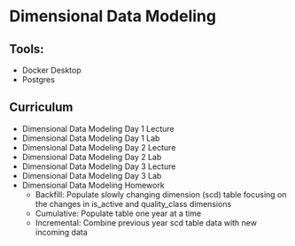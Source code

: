 # Dimensional Data Modeling

## Tools:
- Docker Desktop
- Postgres

## Curriculum
- Dimensional Data Modeling Day 1 Lecture
- Dimensional Data Modeling Day 1 Lab
- Dimensional Data Modeling Day 2 Lecture
- Dimensional Data Modeling Day 2 Lab
- Dimensional Data Modeling Day 3 Lecture
- Dimensional Data Modeling Day 3 Lab
- Dimensional Data Modeling Homework
   - Backfill: Populate slowly changing dimension (scd) table focusing on the changes in is_active and quality_class dimensions
   - Cumulative: Populate table one year at a time
   - Incremental: Combine previous year scd table data with new incoming data

